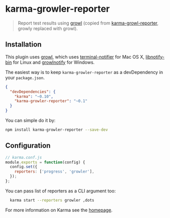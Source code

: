 karma-growler-reporter
======================

> Report test results using [growl](https://github.com/visionmedia/node-growl) (copied from [karma-growl-reporter](https://github.com/karma-runner/karma-growl-reporter), growly replaced with growl).

## Installation
This plugin uses [growl](https://github.com/visionmedia/node-growl), which uses [terminal-notifier](https://github.com/alloy/terminal-notifier) for Mac OS X, [libnotify-bin](http://packages.ubuntu.com/search?keywords=libnotify-bin) for Linux and [growlnotify](http://www.growlforwindows.com/gfw/help/growlnotify.aspx) for Windows.

The easiest way is to keep `karma-growler-reporter` as a devDependency in your `package.json`.

```json
{
  "devDependencies": {
    "karma": "~0.10",
    "karma-growler-reporter": "~0.1"
  }
}
```

You can simple do it by:
```bash
npm install karma-growler-reporter --save-dev
```

###

## Configuration
```js
// karma.conf.js
module.exports = function(config) {
  config.set({
    reporters: ['progress', 'growler'],
  });
};
```

You can pass list of reporters as a CLI argument too:
```bash
  karma start --reporters growler ,dots
```

For more information on Karma see the [homepage].

[homepage]: http://karma-runner.github.com

